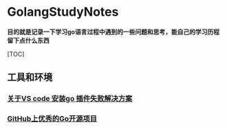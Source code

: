 # GolangStudyNotes
**目的就是记录一下学习go语言过程中遇到的一些问题和思考，能自己的学习历程留下点什么东西**

[TOC]

## 工具和环境
### [关于VS code 安装go 插件失败解决方案](https://github.com/zhangCan112/GolangStudyNotes/blob/master/NO1.md)

### [GitHub上优秀的Go开源项目](https://studygolang.com/articles/10217)